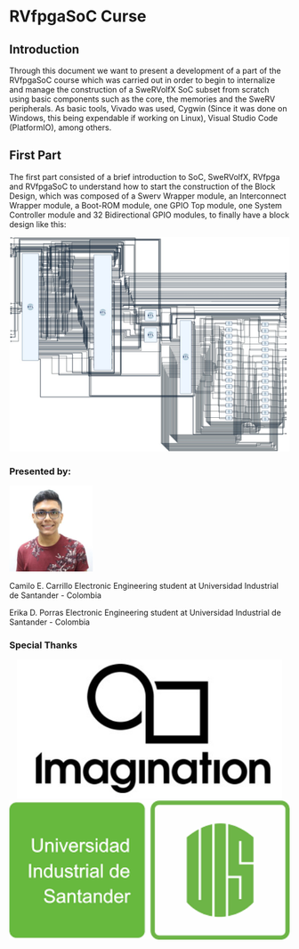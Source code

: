 # RVfpgaSoC Curse

## Introduction
Through this document we want to present a development of a part of the RVfpgaSoC course which was carried out in order to begin to internalize and manage the construction of a SweRVolfX SoC subset from scratch using basic components such as the core, the memories and the SweRV peripherals. As basic tools, Vivado was used, Cygwin (Since it was done on Windows, this being expendable if working on Linux), Visual Studio Code (PlatformIO), among others.

## First Part
The first part consisted of a brief introduction to SoC, SweRVolfX, RVfpga and RVfpgaSoC to understand how to start the construction of the Block Design, which was composed of a Swerv Wrapper module, an Interconnect Wrapper module, a Boot-ROM module, one GPIO Top module, one System Controller module and 32 Bidirectional GPIO modules, to finally have a block design like this: 
<p align="center">
  <img src="BD.jpg" width="850" title="Block Design">
</p>



### Presented by:
<p align="left">
  <img src="ccprofile.jfif" width="150" title="Camilo Carrillo">
</p>
Camilo E. Carrillo
Electronic Engineering student at Universidad Industrial de Santander - Colombia

Erika D. Porras
Electronic Engineering student at Universidad Industrial de Santander - Colombia

### Special Thanks
<p align="center">
  <img src="imagination.jpg" height="250" title="Imagination University">
  <img src="uis.png" height="250" title="Universidad Industrial de Santander">
</p>